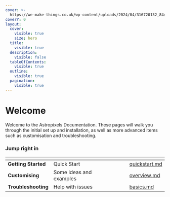 ```yaml
---
cover: >-
  https://we-make-things.co.uk/wp-content/uploads/2024/04/316720132_844028233301927_5090764454239980872_n.jpg
coverY: 0
layout:
  cover:
    visible: true
    size: hero
  title:
    visible: true
  description:
    visible: false
  tableOfContents:
    visible: true
  outline:
    visible: true
  pagination:
    visible: true
---
```


# Welcome

Welcome to the Astropixels Documentation. These pages will walk you through the initial set up and installation, as well as more advanced items such as customisation and troubleshooting.

### Jump right in

<table data-view="cards"><thead><tr><th></th><th></th><th data-hidden data-card-cover data-type="files"></th><th data-hidden></th><th data-hidden data-card-target data-type="content-ref"></th></tr></thead><tbody><tr><td><strong>Getting Started</strong></td><td>Quick Start</td><td></td><td></td><td><a href="getting-started/quickstart.md">quickstart.md</a></td></tr><tr><td><strong>Customising</strong></td><td>Some ideas and examples</td><td></td><td></td><td><a href="advanced/overview.md">overview.md</a></td></tr><tr><td><strong>Troubleshooting</strong></td><td>Help with issues</td><td></td><td></td><td><a href="troubleshooting/basics.md">basics.md</a></td></tr></tbody></table>
